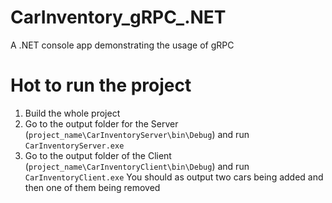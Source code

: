 # CarInventory_gRPC_.NET
A .NET console app demonstrating the usage of gRPC

# Hot to run the project
1. Build the whole project
2. Go to the output folder for the Server (`project_name\CarInventoryServer\bin\Debug`) and run `CarInventoryServer.exe`
3. Go to the output folder of the Client (`project_name\CarInventoryClient\bin\Debug`) and run `CarInventoryClient.exe`
You should as output two cars being added and then one of them being removed
